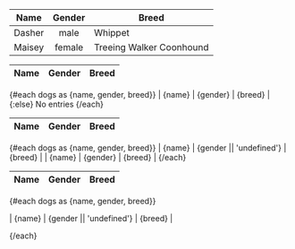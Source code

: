 | Name   | Gender | Breed                      |
| ------ | :----: | -------------------------- |
| Dasher |  male  | Whippet                    |
| Maisey | female | Treeing Walker Coonhound   |


| Name | Gender | Breed |
| ---- | :----: | ----- |
{#each dogs as {name, gender, breed}}
| {name} | {gender} | {breed} |
{:else}
No entries
{/each}


| Name | Gender | Breed |
| ---- | ---- | ----- |
{#each dogs as {name, gender, breed}}
| {name} | {gender || 'undefined'} | {breed} |
| {name} | {gender} | {breed} |
{/each}


| Name | Gender | Breed |
| ---- | :----: | ----- |
{#each dogs as {name, gender, breed}}

| {name} | {gender || 'undefined'} | {breed} |

{/each}

